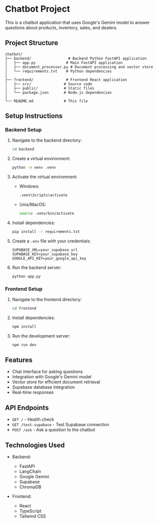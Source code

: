 # Chatbot Project

This is a chatbot application that uses Google's Gemini model to answer questions about products, inventory, sales, and dealers.

## Project Structure

```
chatbot/
├── backend/                 # Backend Python FastAPI application
│   ├── app.py              # Main FastAPI application
│   ├── document_processor.py # Document processing and vector store
│   └── requirements.txt    # Python dependencies
│
├── frontend/               # Frontend React application
│   ├── src/               # Source code
│   ├── public/            # Static files
│   └── package.json       # Node.js dependencies
│
└── README.md              # This file
```

## Setup Instructions

### Backend Setup

1. Navigate to the backend directory:
   ```bash
   cd backend
   ```

2. Create a virtual environment:
   ```bash
   python -m venv .venv
   ```

3. Activate the virtual environment:
   - Windows:
     ```bash
     .venv\Scripts\activate
     ```
   - Unix/MacOS:
     ```bash
     source .venv/bin/activate
     ```

4. Install dependencies:
   ```bash
   pip install -r requirements.txt
   ```

5. Create a `.env` file with your credentials:
   ```
   SUPABASE_URL=your_supabase_url
   SUPABASE_KEY=your_supabase_key
   GOOGLE_API_KEY=your_google_api_key
   ```

6. Run the backend server:
   ```bash
   python app.py
   ```

### Frontend Setup

1. Navigate to the frontend directory:
   ```bash
   cd frontend
   ```

2. Install dependencies:
   ```bash
   npm install
   ```

3. Run the development server:
   ```bash
   npm run dev
   ```

## Features

- Chat interface for asking questions
- Integration with Google's Gemini model
- Vector store for efficient document retrieval
- Supabase database integration
- Real-time responses

## API Endpoints

- `GET /` - Health check
- `GET /test-supabase` - Test Supabase connection
- `POST /ask` - Ask a question to the chatbot

## Technologies Used

- Backend:
  - FastAPI
  - LangChain
  - Google Gemini
  - Supabase
  - ChromaDB

- Frontend:
  - React
  - TypeScript
  - Tailwind CSS
